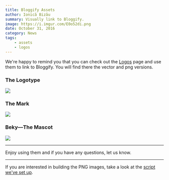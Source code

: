 ```yaml
---
title: Bloggify Assets
author: Ionică Bizău
summary: Visually link to Bloggify.
image: https://i.imgur.com/E0o52di.png
date: October 31, 2016
category: News
tags:
    - assets
    - logos
---
```


We're happy to remind you that you can check out the [Logos](/logos) page and use them to link to Bloggify. You will find there the vector and png versions.

### The Logotype

![](https://i.imgur.com/6IbztZN.png)

### The Mark
![](https://i.imgur.com/AAet5jv.png)

### Beky––The Mascot
![](https://i.imgur.com/RB1V4fL.png)

---

Enjoy using them and if you have any questions, let us know.

---

If you are interested in building the PNG images, take a look at the [script we've set up](https://github.com/Bloggify/bloggify-logos).
